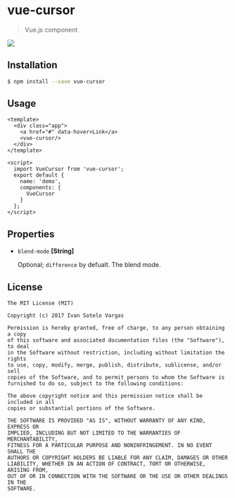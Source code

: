 # vue-cursor

> Vue.js component


<a target="_blank" href="https://travis-ci.org/IvanSotelo/VueCursor"><img src="https://travis-ci.org/IvanSotelo/VueCursor.svg?branch=master"></a>

## Installation

``` bash
$ npm install --save vue-cursor
```


## Usage

``` vue
<template>
  <div class="app">
    <a href="#" data-hover>Link</a>
    <vue-cursor/>
  </div>
</template>

<script>
  import VueCursor from 'vue-cursor';
  export default {
    name: 'demo',
    components: {
      VueCursor
    }
  };
</script>
```

## Properties

* `blend-mode` **[String]**

  Optional; `difference` by defualt. The blend mode.


## License

```
The MIT License (MIT)

Copyright (c) 2017 Ivan Sotelo Vargas

Permission is hereby granted, free of charge, to any person obtaining a copy
of this software and associated documentation files (the "Software"), to deal
in the Software without restriction, including without limitation the rights
to use, copy, modify, merge, publish, distribute, sublicense, and/or sell
copies of the Software, and to permit persons to whom the Software is
furnished to do so, subject to the following conditions:

The above copyright notice and this permission notice shall be included in all
copies or substantial portions of the Software.

THE SOFTWARE IS PROVIDED "AS IS", WITHOUT WARRANTY OF ANY KIND, EXPRESS OR
IMPLIED, INCLUDING BUT NOT LIMITED TO THE WARRANTIES OF MERCHANTABILITY,
FITNESS FOR A PARTICULAR PURPOSE AND NONINFRINGEMENT. IN NO EVENT SHALL THE
AUTHORS OR COPYRIGHT HOLDERS BE LIABLE FOR ANY CLAIM, DAMAGES OR OTHER
LIABILITY, WHETHER IN AN ACTION OF CONTRACT, TORT OR OTHERWISE, ARISING FROM,
OUT OF OR IN CONNECTION WITH THE SOFTWARE OR THE USE OR OTHER DEALINGS IN THE
SOFTWARE.
```
